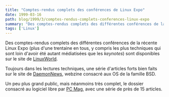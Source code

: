 ```yaml
---
title: "Comptes-rendus complets des conférences de Linux Expo"
date: 1999-03-16
path: blog/1999/3/comptes-rendus-complets-conferences-linux-expo
summary: "Des comptes-rendus complets des différentes conférences de la récente Linux Expo (plus d'une trentaine en tous, y compris les plus techniques qui sont loin d'avoir été autant médiatisées que les keynotes) sont disponibles sur le site de LinuxWorld."
tags: ['Linux']
---
```


<P> Des comptes-rendus complets des différentes conférences de
la récente Linux Expo (plus d'une trentaine en tous, y compris
les plus techniques qui sont loin d'avoir été autant médiatisées
que les <EM>keynotes</EM>) sont disponibles sur le site de <A HREF="http://linuxworld.com/expo/">LinuxWorld</A>.</P>

<P> Toujours dans les lectures techniques, une série d'articles forts bien
faits sur le site de <A HREF="http://www.daemonnews.org/">DaemonNews</A>,
webzine consacré aux OS de la famille BSD.</P>

<P> Un peu plus grand public, mais néanmoins très
complet, le dossier consacré au logiciel libre par <A HREF="http://www.zdnet.com/pcmag/features/opensource/index.html">PC
Mag</A>, avec une série de près de 15 articles.</P>


